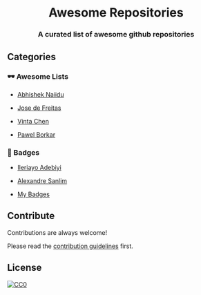 <h1 align="center">Awesome Repositories</h1>
<h3 align="center">A curated list of awesome github repositories</h3>

## Categories

### 🕶 Awesome Lists

- [Abhishek Naiidu](https://github.com/abhisheknaiidu/awesome-github-profile-readme)

- [Jose de Freitas](https://github.com/JoseDeFreitas/awesome-youtubers)

- [Vinta Chen](https://github.com/vinta/awesome-python)

- [Pawel Borkar](https://github.com/pawelborkar/awesome-repos)


### 📛 Badges

- [Ileriayo Adebiyi](https://github.com/Ileriayo/markdown-badges)
  
- [Alexandre Sanlim](https://github.com/alexandresanlim/Badges4-README.md-Profile)
  
- [My Badges](https://github.com/my-badges/my-badges)


## Contribute 

Contributions are always welcome!

Please read the [contribution guidelines](CONTRIBUTING.md) first.

## License

[![CC0](https://licensebuttons.net/p/zero/1.0/88x31.png)](https://creativecommons.org/publicdomain/zero/1.0/)
